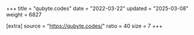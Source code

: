 +++
title = "qubyte.codes"
date = "2022-03-22"
updated = "2025-03-08"
weight = 6827

[extra]
source = "https://qubyte.codes/"
ratio = 40
size = 7
+++
